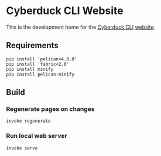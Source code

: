 # Cyberduck CLI Website

This is the development home for the [Cyberduck CLI](https://github.com/iterate-ch/cyberduck) [website](https://duck.sh).

## Requirements

```commandline
pip install 'pelican<4.0.0'
pip install 'fabric<2.0'
pip install minify
pip install pelican-minify
```

## Build

### Regenerate pages on changes

```commandline
invoke regenerate
```

### Run local web server

```commandline
invoke serve
```